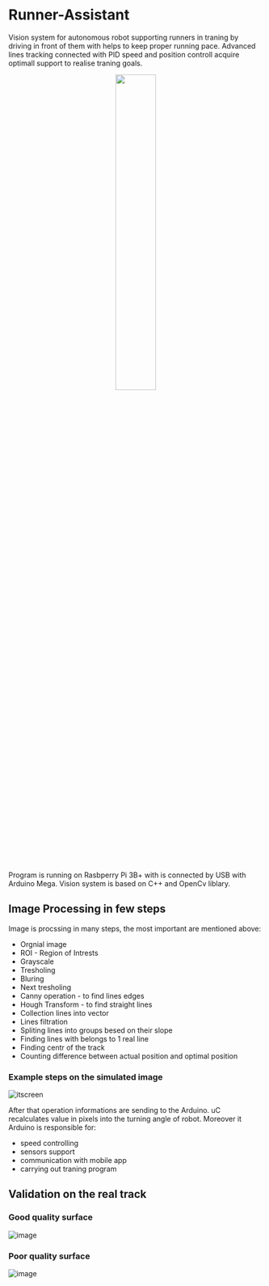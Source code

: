 # Runner-Assistant
 
Vision system for autonomous robot supporting runners in traning by driving in front of them with helps to keep proper running pace. 
Advanced lines tracking connected with PID speed and position controll acquire optimall support to realise traning goals. 

<p align="center">
  <img src="https://user-images.githubusercontent.com/62110076/109811145-be69af80-7c2a-11eb-88a9-19722bf09a8f.png"/ width="40%" > 
</p>


Program is running on Rasbperry Pi 3B+ with is connected by USB with Arduino Mega.
Vision system is based on C++ and OpenCv liblary.

## Image Processing in few steps

Image is procssing in many steps, the most important are mentioned above:
* Orgnial image
* ROI - Region of Intrests
* Grayscale
* Tresholing
* Bluring
* Next tresholing
* Canny operation - to find lines edges
* Hough Transform - to find straight lines
* Collection lines into vector
* Lines filtration
* Spliting lines into groups besed on their slope
* Finding lines with belongs to 1 real line
* Finding centr of the track
* Counting difference between actual position and optimal position

### Example steps on the simulated image
![itscreen](https://user-images.githubusercontent.com/62110076/109809584-c1fc3700-7c28-11eb-9409-9d83b883d08b.png)

After that operation informations are sending to the Arduino. uC recalculates value in pixels into the turning angle of robot.
Moreover it Arduino is responsible for:
* speed controlling
* sensors support
* communication with mobile app
* carrying out traning program

## Validation on the real track

 ### Good quality surface
 
 ![image](https://user-images.githubusercontent.com/62110076/109810296-a9d8e780-7c29-11eb-945e-0fb9a665b833.png)
 
 ### Poor quality surface
 
 ![image](https://user-images.githubusercontent.com/62110076/109810810-4b603900-7c2a-11eb-8188-ab57c769f656.png)

